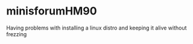 # minisforumHM90
Having problems with installing a linux distro and keeping it alive without frezzing
